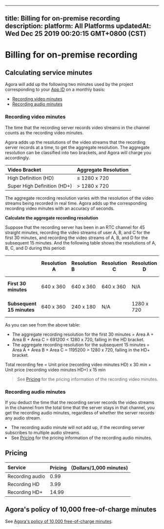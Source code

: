 
---
title: Billing for on-premise recording
description: 
platform: All Platforms
updatedAt: Wed Dec 25 2019 00:20:15 GMT+0800 (CST)
---
# Billing for on-premise recording
## Calculating service minutes






Agora will add up the following two minutes used by the project corresponding to your [App ID](https://console.agora.io/) on a monthly basis:

- [Recording video minutes](#rvmin)
- [Recording audio minutes](#ramin)
  




> 


### <a name="rvmin"></a>Recording video minutes 

The time that the recording server records video streams in the channel counts as the recording video minutes.

Agora adds up the resolutions of the video streams that the recording server records at a time, to get the aggregate resolution. The aggregate resolution can be classified into two brackets, and Agora will charge you accordingly. 

| Video Bracket         | Aggregate Resolution |
| :-------------------- | :------------------- |
| High Definition (HD)  | ≤ 1280 x 720         |
| Super High Definition (HD+) | > 1280 x 720         |

The aggregate recording resolution varies with the resolution of the video streams being recorded in real time. Agora adds up the corresponding recording video minutes with an accuracy of seconds.





**Calculate the aggregate recording resolution**

Suppose that the recording server has been in an RTC channel for 45 straight minutes, recording the video streams of user A, B, and C for the first 30 minutes, and recording the video streams of A, B, and D for the subsequent 15 minutes. And the following table shows the resolutions of A, B, C, and D during this period:

|                           | Resolution A | Resolution B | Resolution C | Resolution D | Aggregate Recording Resolution |
| ------------------------- | ------------ | :----------- | ------------ | ------------ | ------------------------------ |
| **First 30 minutes**      | 640 x 360    | 640 x 360    | 640 x 360    | N/A          | 691200 < 1280 x 720            |
| **Subsequent 15 minutes** | 640 x 360    | 240 x 180    | N/A          | 1280 x 720   | 1195200 > 1280 x 720           |

As you can see from the above table: 

- The aggregate recording resolution for the first 30 minutes = Area A + Area B + Area C = 691200 < 1280 x 720, falling in the HD bracket. 
- The aggregate recording resolution for the subsequent 15 minutes = Area A + Area B + Area C = 1195200 > 1280 x 720, falling in the HD+ bracket.

Total recording fee = Unit price (recording video minutes HD) x 30 min + Unit price (recording video minutes HD+) x 15 min 

> See [Pricing](#billing) for the pricing information of the recording video minutes.



### <a name="ramin"></a>Recording audio minutes 

If you deduct the time that the recording server records the video streams in the channel from the total time that the server stays in that channel, you get the recording audio minutes, regardless of whether the server records any audio stream.

<div class="alert note"><li>The recording audio minute will not add up, if the recording server subscribes to multiple audio streams.</li><li>See <a href="#billing">Pricing</a> for the pricing information of the recording audio minutes.</li></div>



## Pricing







| Service<a name="billing"></a> | Pricing （Dollars/1,000 minutes) |
| :---------------------------- | :------------------------------- |
| Recording audio               | 0.99                             |
| Recording HD                  | 3.99                             |
| Recording HD+                 | 14.99                            |







## Agora's policy of 10,000 free-of-charge minutes

See [Agora's policy of 10,000 free-of-charge minutes](https://docs.agora.io/en/faq/billing_free).
